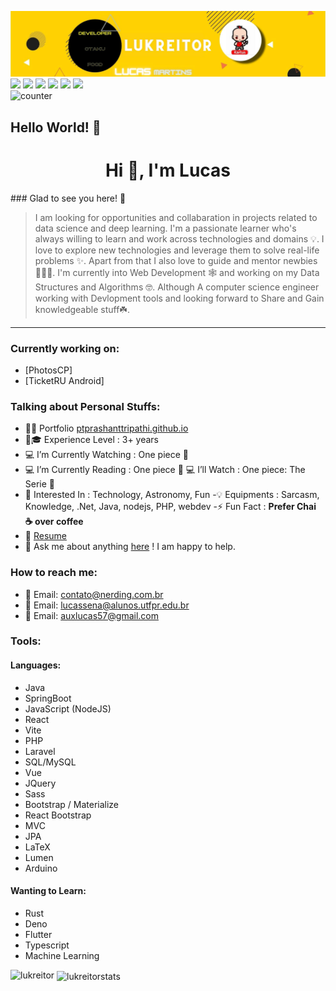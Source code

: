 ![banner](https://raw.githubusercontent.com/lukreitor/lukreitor/master/PicsArt_07-21-08.59.54.jpg)
[<img src="https://img.shields.io/badge/twitter-%231DA1F2.svg?&style=for-the-badge&logo=twitter&logoColor=white" />](https://twitter.com/lukreitor) 
[<img src="https://img.shields.io/badge/linkedin-%230077B5.svg?&style=for-the-badge&logo=linkedin&logoColor=white" />](https://www.linkedin.com/in/lucasmartins-2001-2018/) 
[<img src = "https://img.shields.io/badge/instagram-%23E4405F.svg?&style=for-the-badge&logo=instagram&logoColor=white">](https://www.instagram.com/lucas15_m.s/) 
[<img src = "https://img.shields.io/badge/telegram-%233498DB.svg?&style=for-the-badge&logo=telegram&logoColor=white">](https://t.me/lukreitor/) 
[<img src = "https://img.shields.io/badge/facebook-%231877F2.svg?&style=for-the-badge&logo=facebook&logoColor=white">](https://www.facebook.com/profile.php?id=100008448453915) 
[<img src="https://img.shields.io/badge/DEV.TO-%230A0A0A.svg?&style=for-the-badge&logo=dev-dot-to&logoColor=white" />](https://dev.to/username)  
![counter](https://komarev.com/ghpvc/?username=ptprashanttripathi&style=flat-square)

## Hello World! 👋

<!--
**lukreitor/lukreitor** is a ✨ _special_ ✨ repository because its `README.md` (this file) appears on your GitHub profile.

Here are some ideas to get you started:

- 🔭 I’m currently working on ...
- 🌱 I’m currently learning ...
- 👯 I’m looking to collaborate on ...
- 🤔 I’m looking for help with ...
- 💬 Ask me about ...
- 📫 How to reach me: ...
- 😄 Pronouns: ...
- ⚡ Fun fact: ...
-->

<h1 align="center">Hi 👋, I'm Lucas</h1>
### Glad to see you here! 🤩 &nbsp; 

>I am looking for opportunities and collabaration in projects related to data science and deep learning. I'm a passionate learner who's always willing to learn and work across technologies and domains 💡. I love to explore new technologies and leverage them to solve real-life problems ✨. Apart from that I also love to guide and mentor newbies 👨🏻‍💻. I'm currently into Web Development 🕸️ and working on my Data Structures and Algorithms 🤓. Although A computer science engineer working with Devlopment tools and looking forward to Share and Gain knowledgeable stuff☘️.



---

### Currently working on:
- [PhotosCP]
- [TicketRU Android]

### Talking about Personal Stuffs:

- 👨‍💻 Portfolio  [ptprashanttripathi.github.io](https://lukreitor.github.io)
- 👨🎓 Experience Level : 3+ years
- 💻 I’m Currently Watching : One piece 🚀
-  💻 I’m Currently Reading : One piece 🚀
 💻 I’ll Watch : One piece: The Serie 🚀
- 🧩 Interested In : Technology, Astronomy, Fun
-💡 Equipments : Sarcasm, Knowledge, .Net, Java, nodejs, PHP, webdev
-⚡ Fun Fact : **Prefer Chai ☕  over coffee**
- 📝 [Resume](https://lucassena.hackerresume.io/857b5016-3f86-4798-a1de-cae950febf6f)
- 💬 Ask me about anything [here](https://github.com/lukreitor/lukreitor/discussions/3) ! I am happy to help.


### How to reach me:

- 📧 Email: contato@nerding.com.br
- 📧 Email: lucassena@alunos.utfpr.edu.br
- 📧 Email: auxlucas57@gmail.com

### Tools:



#### Languages:

- Java
- SpringBoot
- JavaScript (NodeJS)
- React
- Vite
- PHP
- Laravel
- SQL/MySQL
- Vue
- JQuery
- Sass
- Bootstrap / Materialize
- React Bootstrap
- MVC
- JPA
- LaTeX
- Lumen
- Arduino

#### Wanting to Learn:

- Rust
- Deno
- Flutter
- Typescript
- Machine Learning

<p><img align="left" src="https://github-readme-stats.vercel.app/api/top-langs?username=lukreitor&show_icons=true&locale=en&layout=compact" alt="lukreitor" /></p>

<p>&nbsp;<img align="center" src="https://github-readme-stats.vercel.app/api?username=lukreitor&show_icons=true&locale=en" alt="lukreitorstats" /></p>
